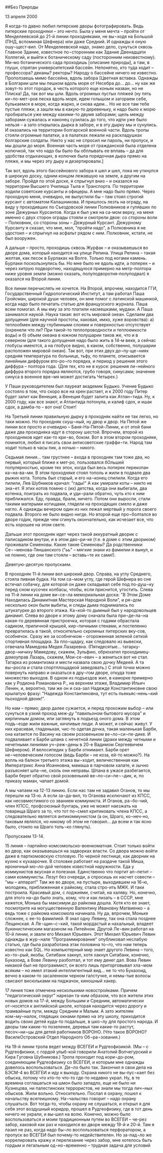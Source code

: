 ##Без Природы

13 апреля 2000

Я когда-то давно любил питерские дворы фотографировать. Ведь питерские проходняки – это нечто. Была у меня мечта – пройти от Менделеевской до 21-й линии проходняками, не вы¬ходя на Большой (ПНД, вспоминая Шефнера) или даже Средний. И однажды я оную ошу¬щест-вил. От Менделеевской надо, знамо дело, сунуться сквозь Главное Здание, известное по¬сторонним как Здание Двенадцати Коллегий, и выйти к ботаническому саду (посторонним неизвестному). Ми-мо ботанического сада проходишь [описание природы], а там, в глуши, спрятан университетский бассейн. Непонятно, кто туда ходит – профессора? деканы? ректоры? Народу о бассейне ничего не известно. Проползаешь мимо бассейна, вдоль забора [Цветная вставка. Однажды в Болгарии шли мы пешком вдоль моря от Несебра до... до... ну как же зовут-то этот городок, в честь которого еще коньяк назван, но не Плиска! Да, так вот мы шли. Вдоль огромных пустых пляжей (ну пять ки¬ло-мет¬ров песка вдоль моря, идем голышом и загораем себе, булькаемся в море, когда жарко, и снова идем... Но не все там тебе пустые пляжи, а зашли мы в какую-то деревеньку, и надо было к морю пробираться уже между какими-то двумя заборами; щель между заборами сужалась и наконец сузилась до того, что идти уже было нельзя – а зато открылась дырка в заборе, и в эту дырку мы и сунулись. И оказались на территории болгарской военной части. Вдоль тропы стояли огромные палатки, а в палатках лежали на раскладушках болгарские солдаты. Никто у нас не спросил ни пароль, ни пропуск, и мы дошли до моря. Военная часть моря от гражданской была отделена колючкой, так что надо бы было бы обплывать ее вплавь – да для удобства отдыхающих, в колючке была порядочная дыра прямо на пляже, и мы через эту дыру и дезертировали.]

Так вот, вдоль этого бассейнового забора я шел и шел, пока не уткнулся в широкую доску, одним концом лежавшую на земле, а другим на заборе. Пройдя по этой доске, я спрыгнул вниз – и оказался на территории Высшего Училища Тыла и Транспорта. По территории ходили советские курсанты и офицеры. А мне надо было прямо. Через проходную меня, очевидно, не выпустили бы – там стоял строгий курсант с автоматом Калашникова. И пришлось лезть на ограду, на виду у проходивших по Съездовской линии Полковников и гулявших по зоне Дежурных Курсантов. Когда я был уже на са-мом верху, на меня именно с двух сторон ограды стояли и смотрели двое: со стороны воли – Полковник, со стороны зоны – Дежурный Курсант. Дежурному Курсанту я сказал, что мне, мол, "пройти надо", а Полковника я не удостоил – и спрыгнул на асфальт рядом с ним. Полковник, кстати, не был вооружен.

А дальше – просто, проходишь сквозь Журфак – и оказываешься во дворе дома, который находится на улице Репина. Улица Репина – такая желтая, как песок в Бурлаках на Волге. Только под ногами камень. Бурлаки поскользнулись бы. Но мне было не вдоль идти, а поперек – и через хитрую подворотню, находящуюся примерно на метр-полтора ниже уровня земли (можно сказать, полуподворотня-полуподвал) я оказался на Второй линии.

Все линии перечислять не хочется. На Второй, впрочем, находится ГГИ, Государственный Гидрологический Институт, а там работал Паша Гройсман, широкой души человек, он мне помог с латинской машинкой, когда надо было печатать статью для французского журнала. Паша всем помогал. А мы ему за это платили насмешками, мудаки. А Паша занимался наукой. Наука такая: вот есть мировой океан. Сделаем два допущения (для научной простоты, каковая, имхо, хуже воровства): а) теплообмен между глубинными слоями и поверхностью отсутствует (охренели что ли? При такой-то теплопроводности и теплоемкости воды) и б) объем океана в южном полушарии таков же, что и в северном (для такого допущения надо было жить в 14-м веке, а сейчас глобусы имеются, а на глобусе видно, в каком, собственно, полушарии расположен мировой океан). Так вот, при этих двух до¬пу-ще¬ниях средняя температура по больнице, тьфу, по планете, описывается линейным диффуром вто-ро¬го порядка, и период у решения этого диффура – полтора года. (Для тех, кто не в курсе: решения ли¬нейного диффура второго порядка являются, грубо говоря, синусами; значение синуса в военное вре¬мя может достигать Четырех.)

У Паши руководителем был лауреат академик Будыко. Учение Будыко состояло в том, что скоро все на хрен растает, и к 2000 году Питер будет залит как Венеция, а Венеция будет залита как Атлан¬тида. Ну, к 2000 году, как все знают, и Атлантида потонула, и калиф сдох, и ишак сдох, а дамба-то – вот она! Стоит!

На Третьей линии правильную дырку в проходняк найти не так легко, но таки можно. Но проходняк скуш¬ный, ну двор и двор. На Пятой же линии все просто и очевидно – Баня-На-Пятой-Линии, и от этой бани даже два проходняка идут в сторону шестой. Впрочем, второй из проходняков идет как-то кри¬во, боком. Вот в этом втором проходняке, помнится, любил я писать свои антисоветские граффи¬ти. Народ там ходит только в часы пик, а ночью – никого.

Седьмая линия... там грустнее – входа в проходняк там тоже два, но первый, который ближе к мет-ро, пользовался бОльшей популярностью, кроме тех эпох, когда был весь поперек перекопан ка¬на-ва¬ми. В этом проходняке стоял тополь и жили в подвале два рыжих кота. Тополь был старый, и его на¬конец спилили. Когда его пилили, Лев Шубников кричал: "гады!" А как умирали коты – никто не зна¬ет. Я этих котов помню с (их) детства, когда они выбегали, два котенка, поиграть из подвала, и уди¬рали обратно, чуть кто к ним приближался. Еду, правда, брали, ничего. Потом они выросли, стали такими матерыми котищами, глядели на проходящих смело и даже нагло. А однажды вечером один из них лежал мертвый у порога своего подвала. Второго не было видно нигде. Но второй еще про¬болтался во дворе годик, прежде чем сгинуть окончательно, как исчезает все, что есть хорошее на этом свете.

Дальше этот проходняк идет через такой аккуратный дворик с палисадиком внутри, и в этом дво¬ри-ке (т.е. в доме с этим двориком) проживали Семеновы. Какие такие Семеновы? Да родственники Се¬¬менова-Тяншанского ("ьь" – мягкие знаки из фамилии я вынул, и не помню, где они там стояли – вставь¬те их сами!).

Девятую-десятую пропускаем.

В проходняк 11-й линии вел широкий двор. Справа, на углу Среднего, стояла пивная будка. На том са¬мом углу, где герой Шефнера во сне встечал собачку, для которой он даже складывал себе под по-душ¬ку перед сном кусочек колбасы, чтобы, если приснится, угостить. Слева на 11-й линии на доме ви¬се¬ла мемориальная доска: "В Этом Доме Находилась Динамитная Мастерская Народной Воли", и ря¬дом несколько окон были выбиты, и следы дыма поднимались по штукатурке до второго этажа. Ка¬кой-то дымный был у народовольцев динамит. Слева во дворе к этому дому сначала была при¬де-ла¬на какая-то деревянная пристроечка, которая с годами обрастала садиком, приличной крышей, кир¬пичными стенами, и постепенно превратилась в такой, относительно скромных питерских вку-сов, особнячок. Сразу же за особнячком – огороженная зеленой сеткой спортивная площадка. За пло¬щадку, как следовало из вывески, отвечала Мамедова Медея Лазаревна. (Пятидесятые... татарку-двор¬ничиху Мамедову, скажем, Зульфию, обрюхатил проходимец-домоуправ Лазарь, скажем, Мои-се¬евич – а жениться вот не стал. Татарка из романтизма и мести назвала свою дочку Медеей. А та вы¬росла и стала спортплощадкой заведовать.) С этой точки можно повернуть направо и оказаться в дру¬гом дворе, откуда тоже множество выходов. В одном из подъездов жил, в каморке примерно как у Родиона Романовича Р., на верхнем этаже, Владимир Ильич Ленин, и, вероятно, там же он и ска-зал Надежде Константиновне свою крылатую фразу: "Надежда Константиновна, тут есть пьекьяс-нень¬кий пьоходной двоик!".

Но нам – прямо; двор далее сужается, и перед прохожим выбор – или сунуться в узкий проход меж-ду "павильоном бытового мусора" и кирпичным домом, или заглянуть в подъезд оного дома. В этом подъ¬езде жили важные, кичливые люди. А может, и сейчас живут. У них красивая, гладенькая, чис-то одетая дочка, такая маленькая Барби, она катается по Васину на своем розовеньком ве¬ло¬си¬пе-дике. И подваливает к Барби шпана с нечетной линии (драки между четными и нечетными линиями уч¬реж¬дены в 20-е Вадимом Сергеевичем Шефнером). И велосипедик у Барби отнимают. Барби орет не¬человеческим голосом (ведь Барби – не коза, ей-то можно?). На вопль на балкон третьего этажа вы¬ходит, величественная как Императрикс Анна Иоанновна, мамаша в парчовом халате, и зычно разъясняет шпа¬не, сколь они неправы. Шпана в ужасе разбегается, Барби берет обратно свой розовенький ве¬ло¬си¬пе¬¬дик, и, по приказу маман, чапает домой.

А мы чапаем на 12-13 линию. Если нас там не задавил Оганов, то мы перешли на 13-ю. А если за¬да-вил, то Оганова исключают из КПСС, как несовместимого со званием коммуниста. И Оганов, ра¬бо-чий, член КПСС, профсоюзный бунтарь, уже не может наезжать на товарища Шраго за то, что тот по¬смел критиковать члена КПСС, а следовательно является антикоммунистом (а он, Шраго, ко¬неч-но, таковым являлся, но никому об этом не говорил... да всем и так ясно было, стоило на Шраго толь¬ко глянуть).

Пропускаем 13-14.

15 линия – партийно-комсомольско-военкоматная. Стоит только войти во двор, как оказываешься на задворках власти. Со двора можно войти даже в парткомовскую столовую. По черной лестнице, как дворник на кухню к кухаарочке. В столовке работает на раздаче такой Миша, ироничный мо¬ло-дой человек известной наружности. Еда у коммунистов вкусная и полезная. Единственно что портит ап¬петит – сами коммунисты. Лезут без очереди, а спросишь их насчет совести – "мы – аппарат!" Там же во дворе, на пустыре, выходившем на 16-ю, молодежь, приближенная к райкому, стала стро-ить МЖК. И таки построила. Красивый дом, с лоджиями, считай, на халяву. Но, конечно, для этого на¬до было знать, кому, что и как лизать – в СССР, мне кажется, Монька бы максимум до райкома дошла. Хотя кто ее знает, посмотрите на могущественную Валентину Ивановну Матвиенко – а ведь тоже с райкома комсомола начинала. Ну да, впрочем, Моньке сложнее, с ее-то фамилией. Я знал одну Левину, так она стала позднее Лещинская. А Ле¬щин¬с¬кий, такой мордастый и нахальный, владеет букинистическим магазином на Литейном. Другой Ле¬вин работал на 10-й линии, и звали его Михаил Юрьевич. Этот Михаил Юрьевич Левин однажды в жур¬нале "Программирование" опубликовал неслабую статью, где была разработана этак половина то¬го, что нам теперь известно как SQL. Но компьютерный мир знает другого Левина – того, ко¬то¬рый, якобы, Ситибанк хакнул, хотя хакнул Ситабанк, конечно, Буказоид, а Вове Левину разболтал, и тот ему денег дал. Вова Левин никакой был не программист, он всего лишь приторговывал хла¬мом всяким – но имел этакий интеллигентный вид… не то что Буказоид, вечно в каком-то засаленном черном галстучке, и немы-тые волосы свисают висюльками на пиджачок, киношный хакер.

17 линия тоже отмечена несколькими новостройками. Причем "педагогический округ" нарезан та-ким образом, что все жители этих новых домов на 17-й, между Большим и Средним, автоматически от¬носятся к английской школе, которая находится через дорогу и трамвайные пути, между Средним и Малым. А зато жителям ком¬му¬налок, глядящих окнами прямо на эту школу, приходится водить своих детей куда-то подальше, в шко¬лу для простого народа. И дворы там какие-то позеленее, деревья там какие-то растут, песоч¬ни¬цы для детей работников ВОРОНО. (Что такое ВОРОНО? ВасилеОстровский Отдел Народного Об¬ра¬зования.)

На 19-й линии тропа ведет между ВСЕГЕИ и Рудгеофизикой. (Мы – с Рудгеофизики, с гордой улыб-кой говорили Анатолий Волчегурский и Кира Гуговна Шубникова.) Тропа проходит под кори¬до-ром, соединяющим Рудгеофизику со ВСЕГЕИ, и которым мне однажды довелось воспользоваться. Де¬ло было так. Закончил я свои дела на БЭСМ-4 во ВСЕГЕИ и иду к выходу. Охрана никого не вы-пус¬кает без обыска, потому что кто-то что-то где-то недавно украл. Ну, в те времена соглашаться на шмон было западло, еще не было ни Кузнецова, ни палестинских террористов, не знали мы тогда лич¬ных обысков. Жили вольно. Относительно. Послал я охрану, пошел к начальству всегеишному. На¬чальство говорит – надо охрану слушаться. Вот тогда-то, чтобы охрану не слушаться, и открыл я для себя этот воздушный коридор, прошел в Рудгеофизику, где в тот день ничего не украли, и вы-шел на волю. Конечно, можно было воспользоваться и моим традиционным путем во ВСЕГЕИ – че-рез забор, каковой как раз и находился во дворе между 19-й и 20-й. Там я лазил не раз, когда надо бы¬ло воспользоваться перфоратором, а пропуск во ВСЕГЕИ был почему-то недействителен. Но за-пад¬ло же коррелировать кражу и перелезание через забор, мне хотелось быть гордым и легальным од¬но¬временно – трудная задача для условий 

